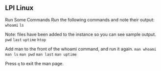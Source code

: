 ## LPI Linux

Run Some Commands
Run the following commands and note their output:
`whoami`
`ls`

Note: files have been added to the instance so you can see sample output.
`pwd`
`last`
`uptime`
`htop`

Add man to the front of the whoami command, and run it again.
`man whoami`
`man ls`
`man pwd`
`man last`
`man uptime`

Press `q` to exit the man page.
